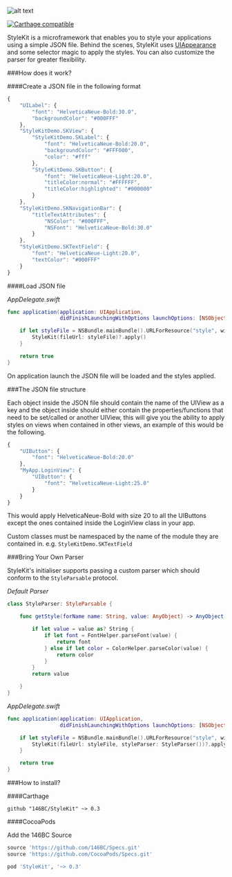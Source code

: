 ![alt text](https://i.imgur.com/IqDIU4q.png "StyleKit - A powerful & easy to use styling framework written in Swift")

[![Carthage compatible](https://img.shields.io/badge/Carthage-compatible-4BC51D.svg?style=flat)](https://github.com/Carthage/Carthage)

StyleKit is a microframework that enables you to style your applications using a simple JSON file. Behind the scenes, StyleKit uses [UIAppearance](https://developer.apple.com/library/ios/documentation/UIKit/Reference/UIAppearance_Protocol/) and some selector magic to apply the styles. You can also customize the parser for greater flexibility.


###How does it work?

####Create a JSON file in the following format

```js
{
	"UILabel": {
		"font": "HelveticaNeue-Bold:30.0",
		"backgroundColor": "#000FFF"
	},
	"StyleKitDemo.SKView": {
		"StyleKitDemo.SKLabel": {
			"font": "HelveticaNeue-Bold:20.0",
			"backgroundColor": "#FFF000",
			"color": "#fff"
		},
		"StyleKitDemo.SKButton": {
			"font": "HelveticaNeue-Light:20.0",
			"titleColor:normal": "#FFFFFF",
			"titleColor:highlighted": "#000000"
		}
	},
	"StyleKitDemo.SKNavigationBar": {
		"titleTextAttributes": {
			"NSColor": "#000FFF",
			"NSFont": "HelveticaNeue-Bold:30.0"
		}
	},
	"StyleKitDemo.SKTextField": {
		"font": "HelveticaNeue-Light:20.0",
		"textColor": "#000FFF"
	}
}
```
####Load JSON file

*AppDelegate.swift*

```swift
func application(application: UIApplication,
                 didFinishLaunchingWithOptions launchOptions: [NSObject: AnyObject]?) -> Bool {

    if let styleFile = NSBundle.mainBundle().URLForResource("style", withExtension: "json") {
        StyleKit(fileUrl: styleFile)?.apply()
    }

    return true
}
```

On application launch the JSON file will be loaded and the styles applied.


###The JSON file structure

Each object inside the JSON file should contain the name of the UIView as a key and the object inside should either contain the properties/functions that need to be set/called or another UIView, this will give you the ability to apply styles on views when contained in other views, an example of this would be the following.

```js
{
	"UIButton": {
		"font": "HelveticaNeue-Bold:20.0"
	},
	"MyApp.LoginView": {
		"UIButton": {
			"font": "HelveticaNeue-Light:25.0"
		}
	}
}
```

This would apply HelveticaNeue-Bold with size 20 to all the UIButtons except the ones contained inside the LoginView class in your app.

Custom classes must be namespaced by the name of the module they are contained in. e.g. `StyleKitDemo.SKTextField`

###Bring Your Own Parser

StyleKit's initialiser supports passing a custom parser which should conform to the `StyleParsable` protocol.

*Default Parser*

```swift
class StyleParser: StyleParsable {

    func getStyle(forName name: String, value: AnyObject) -> AnyObject {

        if let value = value as? String {
            if let font = FontHelper.parseFont(value) {
                return font
            } else if let color = ColorHelper.parseColor(value) {
                return color
            }
        }
        return value

    }
}
```

*AppDelegate.swift*

```swift
func application(application: UIApplication,
                 didFinishLaunchingWithOptions launchOptions: [NSObject: AnyObject]?) -> Bool {

    if let styleFile = NSBundle.mainBundle().URLForResource("style", withExtension: "json") {
		StyleKit(fileUrl: styleFile, styleParser: StyleParser())?.apply()
    }

    return true
}
```

###How to install?

####Carthage

```ogdl
github "146BC/StyleKit" ~> 0.3
```

####CocoaPods

Add the 146BC Source

```ruby
source 'https://github.com/146BC/Specs.git'
source 'https://github.com/CocoaPods/Specs.git'
```

```ruby
pod 'StyleKit', '~> 0.3'
```

